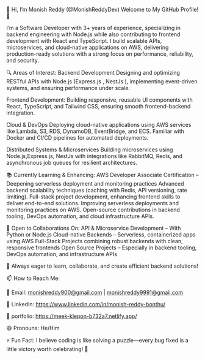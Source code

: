 
👋 Hi, I’m Monish Reddy (@MonishReddyDev)
Welcome to My GitHub Profile! 👋

I’m a Software Developer with 3+ years of experience, specializing in backend engineering with Node.js while also contributing to frontend development with React and TypeScript. I build scalable APIs, microservices, and cloud-native applications on AWS, delivering production-ready solutions with a strong focus on performance, reliability, and security.

🔍 Areas of Interest:
Backend Development
Designing and optimizing RESTful APIs with Node.js (Express.js , NestJs ), implementing event-driven systems, and ensuring performance under scale.

Frontend Development: Building responsive, reusable UI components with React, TypeScript, and Tailwind CSS, ensuring smooth frontend-backend integration.

Cloud & DevOps
Deploying cloud-native applications using AWS services like Lambda, S3, RDS, DynamoDB, EventBridge, and ECS. Familiar with Docker and CI/CD pipelines for automated deployments.

Distributed Systems & Microservices
Building microservices using Node.js,Express.js, NestJs with integrations like RabbitMQ, Redis, and asynchronous job queues for resilient architectures.


📚 Currently Learning & Enhancing:
AWS Developer Associate Certification – Deepening serverless deployment and monitoring practices
Advanced backend scalability techniques (caching with Redis, API versioning, rate limiting).
Full-stack project development, enhancing frontend skills to deliver end-to-end solutions.
Improving serverless deployments and monitoring practices on AWS.
Open-source contributions in backend tooling, DevOps automation, and cloud infrastructure APIs.


🤝 Open to Collaborations On:
API & Microservice Development – With Python or Node.js
Cloud-native Backends – Serverless, containerized apps using AWS
Full-Stack Projects combining robust backends with clean, responsive frontends
Open Source Projects – Especially in backend tooling, DevOps automation, and infrastructure APIs


🚀 Always eager to learn, collaborate, and create efficient backend solutions!

📫 How to Reach Me:

📧 Email: monishreddy900@gmail.com | monishreddy9991@gmail.com

💼 LinkedIn: https://www.linkedin.com/in/monish-reddy-bonthu/

💼 portfolio: https://meek-klepon-b732a7.netlify.app/

😄 Pronouns:
He/Him

⚡ Fun Fact:
I believe coding is like solving a puzzle—every bug fixed is a little victory worth celebrating! 🧩

